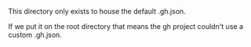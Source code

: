 This directory only exists to house the default .gh.json.

If we put it on the root directory that means the gh project couldn't use a custom .gh.json.